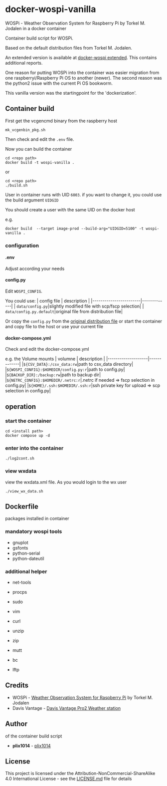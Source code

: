 # docker-wospi-vanilla

WOSPi - Weather Observation System for Raspberry Pi by Torkel M. Jodalen in a docker container

Container build script for WOSPi. 

Based on the default distribution files from Torkel M. Jodalen.

An extended version is available at [docker-wospi extended](https://github.com/plix1014/docker-wospi). This contains additional reports.

One reason for putting WOSPi into the container was easier migration from one raspberryi/Raspberry Pi OS to another (newer).
The second reason was the python2 issue with the current Pi OS bookworm.

This vanilla version was the startingpoint for the 'dockerization'.

## Container build

First get the vcgencmd binary from the raspberry host
```
mk_vcgenbin_pkg.sh
```

Then check and edit the `.env` file.


Now you can build the container
```
cd <repo path>
docker build -t wospi-vanilla .
```

or
```
cd <repo path>
./build.sh
```

User in container runs with UID `6003`. if you want to change it, you could use the build argument `UIDGID`

You should create a user with the same UID on the docker host

e.g.
```
docker build  --target image-prod --build-arg="UIDGID=5100" -t wospi-vanilla .
```


### configuration

#### .env

Adjust according your needs


#### config.py

Edit `WOSPI_CONFIG`.

You could use:
| config file            | description |
|------------------------|-------------|
| `data/config.py`|slightly modified file with scp/fscp selection|
| `data/config.py.default`|original file from distribution file|

Or copy the `config.py` from the [original distribution file](https://www.annoyingdesigns.com/wospi)
or start the container and copy file to the host or use your current file 

#### docker-compose.yml

Check and edit the docker-compose.yml

e.g. the Volume mounts
| volumne            | description |
|--------------------|-------------|
|`${CSV_DATA}:/csv_data:rw`|path to csv_data directory|
|`${WOSPI_CONFIG}:$HOMEDIR/config.py:r`|path to config.py|
|`${BACKUP_DIR}:/backup:rw`|path to backup dir|
|`${NETRC_CONFIG}:$HOMEDIR/.netrc:r`|.netrc if needed => fscp selection in config.py|
|`${HOME}/.ssh:$HOMEDIR/.ssh:r`|ssh private key for upload => scp selection in config.py|


## operation

### start the container

```
cd <install path>
docker compose up -d
```

### enter into the container
```
./log2cont.sh
```

### view wxdata
view the wxdata.xml file. As you would login to the wx user
```
./view_wx_data.sh
```


## Dockerfile

packages installed in container

### mandatory wospi tools
* gnuplot 
* gsfonts 
* python-serial 
* python-dateutil 


### additional helper
* net-tools 
* procps
* sudo 
* vim 

* curl 
* unzip 
* zip 
* mutt 
* bc 
* lftp 


## Credits

* WOSPi - [Weather Observation System for Raspberry Pi](http://wx.annoyingdesigns.com) by Torkel M. Jodalen
* Davis Vantage - [Davis Vantage Pro2 Weather station](https://www.davisnet.com/pages/vantage-pro2)

## Author

of the container build script

* **plix1014** - [plix1014](https://github.com/plix1014)


## License

This project is licensed under the Attribution-NonCommercial-ShareAlike 4.0 International License - see the [LICENSE.md](LICENSE.md) file for details

